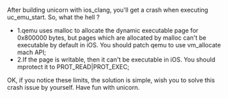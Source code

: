After building unicorn with ios_clang, you'll get a crash when executing uc_emu_start.
So, what the hell ?
 * 1.qemu uses malloc to allocate the dynamic executable page for 0x800000 bytes, but pages which are allocated by malloc can't be executable by default in iOS. You should patch qemu to use vm_allocate mach API;
 * 2.If the page is writable, then it can't be executable in iOS. You should mprotect it to PROT_READ|PROT_EXEC;

OK, if you notice these limits, the solution is simple, wish you to solve this crash issue by yourself. Have fun with unicorn.